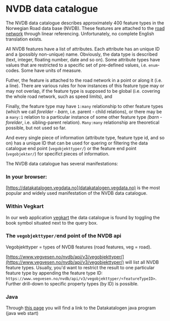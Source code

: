 # NVDB data catalogue

The NVDB data catalogue describes approximately 400 feature types in the Norwegian Road data base (NVDB). These features are attached to the [road network](./konsept5_network.md) through linear referencing. Unfortunately, no complete English translation exists. 

All NVDB features have a list of attributes. Each 
attribute has an unique ID and a (possibly non-unique) 
name. Obviously, the data type is described (text, integer, floating number, date and so on). Some attribute types have values that are restricted to a specific set of pre-defined values, i.e. `enum`-codes. Some have units of measure.  

Futher, the feature is attached to the road 
network in a point or along it (i.e. a line). There are 
various rules for how instances of this feature type may
 or may not overlap, if the feature type is supposed to be global (i.e. covering the whole road network, such as speed limits), and 
 
Finally, the feature type may have 
`1:many` relationship to other feature types (which we call _forelder - barn_, i.e. parent - child relations), or there may be a `many:1` relation to a particular instance of some other feature type _(barn - forelder_, i.e. sibling-parent relation).  `Many:many` relationship are theoretical possible, but not used so far. 

And every single piece of information (attribute type, feature type id, and so on) has a unique ID that can be used for quering or filtering the data catalogue end point (`vegobjekttyper/`) or the feature end point (`vegobjekter/`) for specifict pieces of information. 

The NVDB data catalogue has several manifestations: 

### In your browser: 

[https://datakatalogen.vegdata.no](datakatalogen.vegdata.no) is the most popular and widely used manifestation of the NVDB data catalogue. 

### Within Vegkart 

In our web application [vegkart](./vegkart.md) the data catalogue is found by toggling the book symbol situated next to the query box.

### The `vegobjekttyper/`end point of the NVDB api

Vegobjekttyper = types of NVDB features (road features, veg = road). 

[https://www.vegvesen.no/nvdb/api/v3/vegobjekttyper/](https://www.vegvesen.no/nvdb/api/v3/vegobjekttyper/) will list all NVDB feature types. Usually, you'd want to restrict the result to one particular feature type by appending the feature type ID: `https://www.vegvesen.no/nvdb/api/v3/vegobjekttyper/<featureTypeID>`. Further drill-down to specific property types (by ID) is possible. 

### Java

Through [this page](https://www.vegvesen.no/fag/teknologi/nasjonal+vegdatabank/datakatalogen) you will find a link to the Datakatalogen java program (java web start) 
